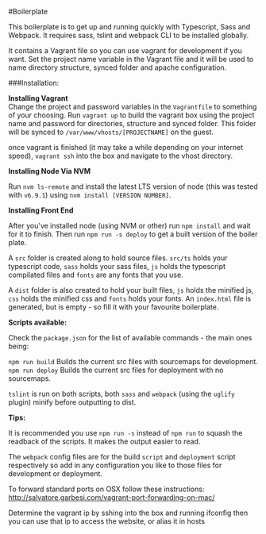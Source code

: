 #Boilerplate

This boilerplate is to get up and running quickly with Typescript, Sass and Webpack.
It requires sass, tslint and webpack CLI to be installed globally.

It contains a Vagrant file so you can use vagrant for development if you want.
Set the project name variable in the Vagrant file and it will be used to name directory structure, synced folder and apache configuration.

###Installation:

**Installing Vagrant**  
Change the project and password variables in the `Vagrantfile` to something of your choosing.
Run `vagrant up` to build the vagrant box using the project name and password for directories, structure and synced folder.
This folder will be synced to `/var/www/vhosts/[PROJECTNAME]` on the guest.

once vagrant is finished (it may take a while depending on your internet speed), `vagrant ssh` into the box and navigate to the vhost directory.

**Installing Node Via NVM**  

Run `nvm ls-remote` and install the latest LTS version of node (this was tested with `v6.9.1`) using `nvm install [VERSION NUMBER]`.

**Installing Front End**  

After you've installed node (using NVM or other) run `npm install` and wait for it to finish. Then run `npm run -s deploy` to get a built version of the boiler plate.

A `src` folder is created along to hold source files. `src/ts` holds your typescript code, `sass` holds your sass files, `js` holds the typescript compilated files and `fonts` are any fonts that you use.

A `dist` folder is also created to hold your built files, `js` holds the minified js, `css` holds the minified css and `fonts` holds your fonts. An `index.html` file is generated, but is empty - so fill it with your favourite boilerplate.

**Scripts available:**   

Check the `package.json` for the list of available commands - the main ones being:  

`npm run build` Builds the current src files with sourcemaps for development.   
`npm run deploy` Builds the current src files for deployment with no sourcemaps.  

`tslint` is run on both scripts, both `sass` and `webpack` (using the `uglify` plugin) minify before outputting to dist.

**Tips:**

It is recommended you use `npm run -s` instead of `npm run` to squash the readback of the scripts. It makes the output easier to read.

The `webpack` config files are for the build `script` and `deployment` script respectively so add in any configuration you like to those files for development or deployment.

To forward standard ports on OSX follow these instructions:
http://salvatore.garbesi.com/vagrant-port-forwarding-on-mac/

Determine the vagrant ip by sshing into the box and running ifconfig
then you can use that ip to access the website, or alias it in hosts
